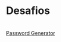 # Desafios
 

<br>
<a href="https://matheuspaltian.github.io/Desafios/001_Password_Generator/index.html" target="_blank"> Password Generator</a>
<br>